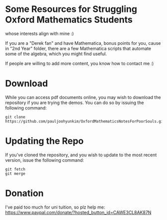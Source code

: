 # Some Resources for Struggling Oxford Mathematics Students
whose interests align with mine :)

If you are a "Derek fan" and have Mathematica, bonus points for you, cause in "2nd Year" folder,
there are a few Mathematica scripts that automate some of the algebra, which you might find useful.

If people are willing to add more content, you know how to contact me :)

# Download
While you can access pdf documents online, you may wish to download the repository if you are trying the demos.
You can do so by issuing the following command:
```
git clone https://github.com/pauljoohyunkim/OxfordMathematicsNotesForPoorSouls.git
```

# Updating the Repo
If you've cloned the repository, and you wish to update to the most recent version,
issue the following command:
```
git fetch
git merge
```

# Donation
I've paid too much for uni tuition, so plz help me:
https://www.paypal.com/donate/?hosted_button_id=CAWE3CL8AK87N
